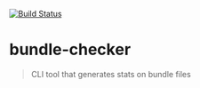 [![Build Status](https://travis-ci.com/rbelling/bundle-checker.svg?branch=master)](https://travis-ci.com/rbelling/bundle-checker)

# bundle-checker
> CLI tool that generates stats on bundle files
